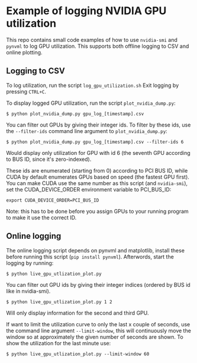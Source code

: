 # Example of logging NVIDIA GPU utilization
This repo contains small code examples of how to use `nvidia-smi` and `pynvml` to log GPU utilization. This supports 
both offline logging to CSV and online plotting.

## Logging to CSV
To log utilization, run the script `log_gpu_utilization.sh` Exit logging by pressing `CTRL+C`.

To display logged GPU utilization, run the script `plot_nvidia_dump.py`:
```
$ python plot_nvidia_dump.py gpu_log_[timestamp].csv
```

You can filter out GPUs by giving their integer ids. To filter by these ids, use the `--filter-ids` command line argument to `plot_nvidia_dump.py`:
```
$ python plot_nvidia_dump.py gpu_log_[timestamp].csv --filter-ids 6
```
Would display only utilization for GPU with id 6 (the seventh GPU according to BUS ID, since it's zero-indexed).
 
These ids are enumerated (starting from 0) according to PCI BUS ID, while CUDA by default 
enumerates GPUs based on speed (the fastest GPU first). You can make CUDA use the same number as this script 
(and `nvidia-smi`), set the CUDA_DEVICE_ORDER environment variable to PCI_BUS_ID:

```
export CUDA_DEVICE_ORDER=PCI_BUS_ID
```
Note: this has to be done before you assign GPUs to your running program to make it use the correct ID.

## Online logging
The online logging script depends on pynvml and matplotlib, install these before running this script 
(`pip install pynvml`). Afterwords, start the logging by running:

```
$ python live_gpu_utlization_plot.py
```
You can filter out GPU ids by giving their integer indices (ordered by BUS id like in nvidia-smi).
```
$ python live_gpu_utlization_plot.py 1 2
```
Will only display information for the second and third GPU.

If want to limit the utilization curve to only the last x couple of seconds, use the command line argument 
`--limit-window`, this will continuously move the window so at approximately the given number of seconds are shown. 
To show the utilization for the last minute use:

```
$ python live_gpu_utlization_plot.py --limit-window 60
```